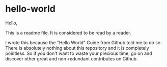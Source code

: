 # hello-world

Hello,

This is a readme file. It is considered to be read by a reader.

I wrote this because the "Hello World" Guide from Github told me to do so. There is absolutely nothing about this repository and it is completely pointless. So if you don't want to waste your precious time, go on and discover other great and non-redundant contributes on Github.
